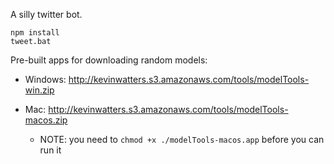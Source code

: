 A silly twitter bot.

```
npm install
tweet.bat
```

Pre-built apps for downloading random models:

* Windows: http://kevinwatters.s3.amazonaws.com/tools/modelTools-win.zip

* Mac: http://kevinwatters.s3.amazonaws.com/tools/modelTools-macos.zip
  * NOTE: you need to `chmod +x ./modelTools-macos.app` before you can run it

